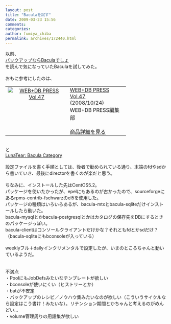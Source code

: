 ```yaml
---
layout: post
title: "Baculaを試す"
date: 2009-03-23 15:56
comments: 
categories: 
author: fumiya_chiba
permalink: archives/172440.html
---
```


以前、<br>
<a href="http://trombik.mine.nu/~cherry/w/index.php/2008/08/03/1333/use-bacula" target="_blank" title="バックアップならBaculaでしょ">バックアップならBaculaでしょ</a><br>
を読んで気になっていたBaculaを試してみた。<br>
<br>
おもに参考にしたのは、<br>
<table style="width:75%;border:0;" border="0"><tr><td style="border:none;" valign="top" align="center"><a href="http://www.amazon.co.jp/exec/obidos/ASIN/4774136352/fc2blog06-22/ref=nosim/" target="_blank"><img src="http://ecx.images-amazon.com/images/I/514%2B9TZfJAL._SL75_.jpg" alt="WEB+DB PRESS Vol.47" border="0"></a></td><td style="padding:0 0.4em;border:0;" valign="top"><a href="http://blog.fc2.com/goods/4774136352/fc2blog06-22" target="_blank">WEB+DB PRESS Vol.47</a><br />(2008/10/24)<br />WEB+DB PRESS編集部<br /><br /><a href="http://www.amazon.co.jp/exec/obidos/ASIN/4774136352/fc2blog06-22/ref=nosim/" target="_blank">商品詳細を見る</a></td></tr></table><br>
と<br>
<a href="http://lunatear.net/archives/cat_14_bacula.html" target="_blank" title="LunaTear: Bacula Category">LunaTear: Bacula Category</a><br>
<br>
設定ファイルを書く手順としては、後者で勧められている通り、末端のfdやsdから書いていき、最後にdirectorを書くのが楽だと思う。<br>
<br>
ちなみに、インストールした先はCentOS5.2。<br>
パッケージを使いたかったが、epelにもあるのが古かったので、sourceforgeにあるrpms-contrib-fschwarzのel5を使用した。<br>
パッケージの種類はいろいろあるが、bacula-mtxとbacula-sqliteだけインストールしたら動いた。<br>
bacula-mysqlとかbacula-postgresqlとかはカタログの保存先をDBにするときのパッケージっぽい。<br>
bacula-clientはコンソールクライアントだけかな？それともfdとかsdだけ？<br>
（bacula-sqliteにもbconsoleが入っている）<br>
<br>
weeklyフル＋dailyインクリメンタルで設定したが、いまのところちゃんと動いているようだ。<br>
<br>
<br>
不満点<br>
・PoolにもJobDefsみたいなテンプレートが欲しい<br>
・bconsoleが使いにくい（ヒストリーとか）<br>
・batが不安定<br>
・バックアップのレシピ／ノウハウ集みたいなのが欲しい（こういうサイクルなら設定はこう書け！みたいな）。リテンション期間とかちゃんと考えるのがめんどい…<br>
・volume管理周りの用語集が欲しい<br>



